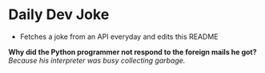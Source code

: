 
# Daily Dev Joke

- Fetches a joke from an API everyday and edits this README

**Why did the Python programmer not respond to the foreign mails he got?**
*Because his interpreter was busy collecting garbage.*